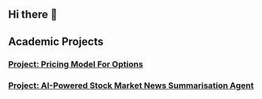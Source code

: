 ## Hi there 👋

## Academic Projects

### [Project: Pricing Model For Options](https://github.com/Dega-Balaji/Pricing-Model-For-Options)

### [Project: AI-Powered Stock Market News Summarisation Agent](https://github.com/Dega-Balaji/AI-Powered-Stock-Market-News-Summarisation-Agent)

<!--
**Dega-Balaji/Dega-Balaji** is a ✨ _special_ ✨ repository because its `README.md` (this file) appears on your GitHub profile.

Here are some ideas to get you started:

- 🔭 I’m currently working on ...
- 🌱 I’m currently learning ...
- 👯 I’m looking to collaborate on ...
- 🤔 I’m looking for help with ...
- 💬 Ask me about ...
- 📫 How to reach me: ...
- 😄 Pronouns: ...
- ⚡ Fun fact: ...
-->
